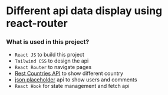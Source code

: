 # Different api data display using react-router

### What is used in this project?
- `React JS` to build this project
- `Tailwind CSS` to design the api
- `React Router` to navigate pages
- [Rest Countries API](https://restcountries.com/) to show different country
- [json placeholder](https://jsonplaceholder.typicode.com/) api to show users and comments
- `React Hook` for state management and fetch api

